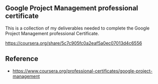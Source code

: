 ## Google Project Management professional certificate
This is a collection of my deliverables needed to complete the Google Project Management professional Certificate.

https://coursera.org/share/5c7c905fc0a2eaf5a0ec07013d4c6556

## Reference 
- https://www.coursera.org/professional-certificates/google-project-management
